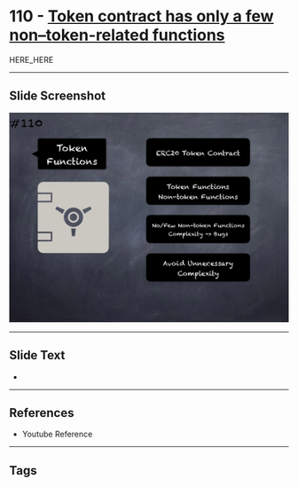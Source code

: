# 110 - [Token contract has only a few non–token-related functions](Token%20contract%20has%20only%20a%20few%20non–token-related%20functions.md)

HERE_HERE

___
## Slide Screenshot
![0110.png](../images/pitfalls_and_best_practices201/110.png)
___
## Slide Text
- 
___
## References
- Youtube Reference
___
## Tags
